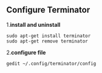 ## Configure Terminator

1.**install and uninstall** 

`sudo apt-get install terminator`  
`sudo apt-get remove terminator`

2.**configure file**

`gedit ~/.config/terminator/config`





